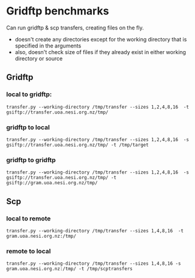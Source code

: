 # Gridftp benchmarks

Can run gridftp & scp transfers, creating files on the fly.

 - doesn't create any directories except for the working directory that is specified in the arguments
 - also, doesn't check size of files if they already exist in either working directory or source

## Gridftp

### local to gridftp:

    transfer.py --working-directory /tmp/transfer --sizes 1,2,4,8,16  -t gsiftp://transfer.uoa.nesi.org.nz/tmp/

### gridftp to local

    transfer.py --working-directory /tmp/transfer --sizes 1,2,4,8,16  -s gsiftp://transfer.uoa.nesi.org.nz/tmp/ -t /tmp/target

### gridftp to gridftp

    transfer.py --working-directory /tmp/transfer --sizes 1,2,4,8,16  -s gsiftp://transfer.uoa.nesi.org.nz/tmp/ -t gsiftp://gram.uoa.nesi.org.nz/tmp/

## Scp

### local to remote

    transfer.py --working-directory /tmp/transfer --sizes 1,4,8,16  -t gram.uoa.nesi.org.nz:/tmp/

### remote to local

    transfer.py --working-directory /tmp/transfer --sizes 1,4,8,16 -s gram.uoa.nesi.org.nz:/tmp/ -t /tmp/scptransfers


